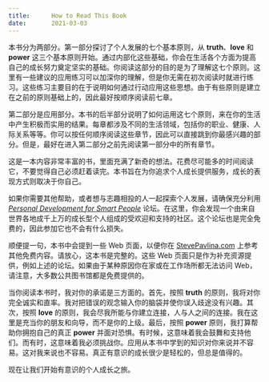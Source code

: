 ```yaml
---
title:      How to Read This Book
date:       2021-03-03
---
```



本书分为两部分。第一部分探讨了个人发展的七个基本原则，从 **truth**、**love** 和 **power** 这三个基本原则开始。通过内部化这些基础，你会在生活各个方面为提高自己的成长努力奠定坚实的基础。你阅读这部分的目的是为了理解这七个原则。这里有一些建议的应用练习可以加深你的理解，但是你无需在初次阅读时就进行练习。这些练习主要目的在于说明如何通过行动应用这些思想。由于有些原则是建立在之前的原则基础上的，因此最好按顺序阅读前七章。

第二部分是应用部分。本书的后半部分说明了如何运用这七个原则，来在你的生活中产生积极而实用的结果。每章都涉及不同的生活领域，包括你的职业、健康、人际关系等等。你可以按任何顺序阅读这些章节，因此可以直接跳到你最感兴趣的部分。但是，最好在进入第二部分之前先阅读第一部分中的所有章节。

这是一本内容非常丰富的书，里面充满了新奇的想法。花费尽可能多的时间阅读它，不要觉得自己必须赶着读完。本书旨在为你追求个人成长提供服务，成长的表现方式则取决于你自己。

如果你需要其他帮助，或者想与志趣相投的人一起探索个人发展，请确保充分利用 *[Personal Development for Smart People](http://www.StevePavlina.com/forums)* 论坛。在这里，你会发现一个由来自世界各地成千上万的成长型个人组成的受欢迎和支持的社区。这个论坛也是完全免费的，因此参加它也不会有什么损失。

顺便提一句，本书中会提到一些 Web 页面，以便你在 [StevePavlina.com](https://stevepavlina.com/) 上参考其他免费内容。请放心，这本书是完整的。这些 Web 页面只是作为补充资源提供，例如上述的论坛。如果由于某种原因你在家或在工作场所都无法访问 Web，请注意，大多数公共图书馆都是免费提供的。

当你阅读本书时，我对你的承诺是三方面的。首先，按照 **truth** 的原则，我将对你完全诚实和直率。我对把错误的观念输入你的脑袋并使你误入歧途没有兴趣。其次，按照 **love** 的原则，我会尽我所能与你建立连接，人与人之间的连接。我在这里是充当你的朋友和向导，而不是你的上级。最后，按照 **power** 原则，我打算帮助你拥抱自己的真正 **power** 并面对恐惧。有时候，这意味着我会鼓舞和支持他们。而有时，这意味着我必须挑战你。应用从本书中学到的知识对你来说并不容易。这对我来说也不容易。真正有意识的成长很少是轻松的，但总是值得的。

现在让我们开始有意识的个人成长之旅。